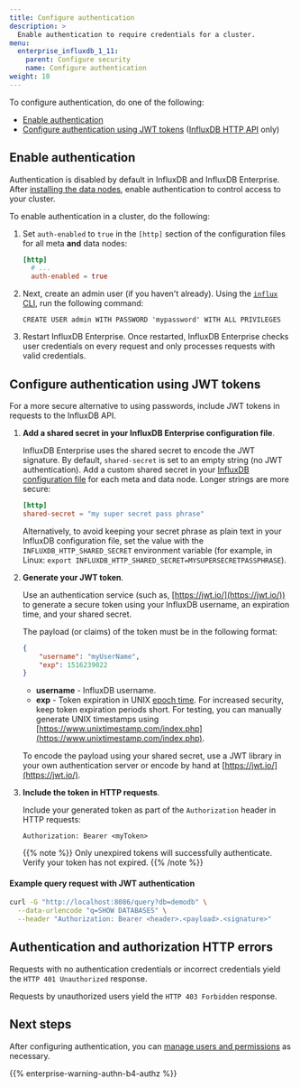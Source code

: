 ```yaml
---
title: Configure authentication
description: >
  Enable authentication to require credentials for a cluster.
menu:
  enterprise_influxdb_1_11:
    parent: Configure security
    name: Configure authentication
weight: 10
---
```


To configure authentication, do one of the following: 

- [Enable authentication](#enable-authentication)
- [Configure authentication using JWT tokens](#configure-authentication-using-jwt-tokens) ([InfluxDB HTTP API](/enterprise_influxdb/v1.11/tools/api/) only)

## Enable authentication

Authentication is disabled by default in InfluxDB and InfluxDB Enterprise.
After [installing the data nodes](/enterprise_influxdb/v1.11/introduction/install-and-deploy/installation/data_node_installation/),
enable authentication to control access to your cluster.

To enable authentication in a cluster, do the following:

1. Set `auth-enabled` to `true` in the `[http]` section of the configuration files 
   for all meta **and** data nodes:
   ```toml
   [http]
     # ...
     auth-enabled = true
   ```
1. Next, create an admin user (if you haven't already).
   Using the [`influx` CLI](/enterprise_influxdb/v1.11/tools/influx-cli/),
   run the following command:
   ```
   CREATE USER admin WITH PASSWORD 'mypassword' WITH ALL PRIVILEGES
   ```
1. Restart InfluxDB Enterprise.
   Once restarted, InfluxDB Enterprise checks user credentials on every request
   and only processes requests with valid credentials.

## Configure authentication using JWT tokens

For a more secure alternative to using passwords, include JWT tokens in requests to the InfluxDB API.

1. **Add a shared secret in your InfluxDB Enterprise configuration file**.

   InfluxDB Enterprise uses the shared secret to encode the JWT signature.
   By default, `shared-secret` is set to an empty string (no JWT authentication).
   Add a custom shared secret in your [InfluxDB configuration file](/enterprise_influxdb/v1.11/administration/configure/config-data-nodes/#shared-secret)
   for each meta and data node.
   Longer strings are more secure:

   ```toml
   [http]
   shared-secret = "my super secret pass phrase"
   ```

   Alternatively, to avoid keeping your secret phrase as plain text in your InfluxDB configuration file,
   set the value with the `INFLUXDB_HTTP_SHARED_SECRET` environment variable (for example, in Linux: `export INFLUXDB_HTTP_SHARED_SECRET=MYSUPERSECRETPASSPHRASE`).

2. **Generate your JWT token**.

   Use an authentication service (such as, [https://jwt.io/](https://jwt.io/)) 
  to generate a secure token using your InfluxDB username, an expiration time, and your shared secret.

   The payload (or claims) of the token must be in the following format:

   ```json
   {
       "username": "myUserName",
       "exp": 1516239022
   }
   ```

   - **username** - InfluxDB username.
   - **exp** - Token expiration in UNIX [epoch time](/enterprise_influxdb/v1.11/query_language/explore-data/#epoch_time).
     For increased security, keep token expiration periods short.
     For testing, you can manually generate UNIX timestamps using [https://www.unixtimestamp.com/index.php](https://www.unixtimestamp.com/index.php).

   To encode the payload using your shared secret, use a JWT library in your own authentication server or encode by hand at [https://jwt.io/](https://jwt.io/).

3. **Include the token in HTTP requests**.

   Include your generated token as part of the `Authorization` header in HTTP requests:

   ```
   Authorization: Bearer <myToken>
   ```
   {{% note %}}
Only unexpired tokens will successfully authenticate.
Verify your token has not expired.
   {{% /note %}}

#### Example query request with JWT authentication
```bash
curl -G "http://localhost:8086/query?db=demodb" \
  --data-urlencode "q=SHOW DATABASES" \
  --header "Authorization: Bearer <header>.<payload>.<signature>"
```

## Authentication and authorization HTTP errors

Requests with no authentication credentials or incorrect credentials yield the `HTTP 401 Unauthorized` response.

Requests by unauthorized users yield the `HTTP 403 Forbidden` response.

## Next steps

After configuring authentication,
you can [manage users and permissions](/enterprise_influxdb/v1.11/administration/manage/users-and-permissions/)
as necessary.

{{% enterprise-warning-authn-b4-authz %}}
